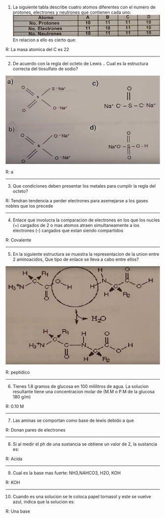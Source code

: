 1. La siguiente tabla describe cuatro atomos diferentes con el numero de protones, electrones y neutrones que contienen cada uno: 
![Problema 07](./imagen030401.png)
En relacion a ello es cierto que: 

R:  La masa atomica del C es 22  

---

2. De acuerdo con la regla del octeto de Lewis ..
Cual es la estructura correcta del tiosulfato de sodio?

![Problema 07](./imagen030402.png)

R: a 

---

3. Que condiciones deben presentar los metales para cumplir la regla del octeto?


R: Tendran tendencia a perder electrones para asemejarse a los gases nobles que los precede 

---

4. Enlace que involucra la comparacion de electrones en los que los nucles (+) cargados de 2 o mas atomos atraen simultaneamente a los electrones (-) cargados que estan siendo compartidos 

R: Covalente   

---

5. En la siguiente estructura se muestra la representacion de la union entre 2 aminoacidos, Que tipo de enlace se lleva a cabo entre ellos? 

![Problema 05](./imagen030405.png)

R: peptidico 

---

6. Tienes 1.8 gramos de glucosa en 100 mililitros de agua. La solucion resultante tiene una concentracion molar de (M.M o P.M de la glucosa 180 g/m) 

R: 0.10 M  

---

7. Las aminas se comportan como base de lewis debido a que  

R: Donan pares de electrones    

---
8. Si al medir el ph de una sustancia se obtiene un valor de 2, la sustancia es:  

R:  Acida 

---
9. Cual es la base mas fuerte: NH3,NAHCO3, H2O, KOH

R: KOH   

---
10. Cuando es una solucion se le coloca papel tornasol y este se vuelve azul, indica que la solucion es: 

R:  Una base  




